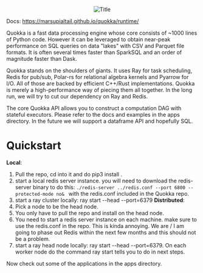 <p align="center">
  <img src="https://github.com/marsupialtail/quokka/blob/master/docs/quokka-banner.png?raw=true" alt="Title"/>
</p>

Docs: https://marsupialtail.github.io/quokka/runtime/

Quokka is a fast data processing engine whose core consists of ~1000 lines of Python code. However it can be leveraged to obtain near-peak performance on SQL queries on data "lakes" with CSV and Parquet file formats. It is often several times faster than SparkSQL and an order of magnitude faster than Dask.

Quokka stands on the shoulders of giants. It uses Ray for task scheduling, Redis for pub/sub, Polar-rs for relational algebra kernels and Pyarrow for I/O. All of those are backed by efficient C++/Rust implementations. Quokka is merely a high-performance way of piecing them all together. In the long run, we will try to cut our dependency on Ray and Redis.

The core Quokka API allows you to construct a computation DAG with stateful executors. Please refer to the docs and examples in the apps directory. In the future we will support a dataframe API and hopefully SQL.

# Quickstart

**Local**: 
1) Pull the repo, cd into it and do pip3 install .
2) start a local redis server instance. you will need to download the redis-server binary to do this: 
```./redis-server ../redis.conf --port 6800 --protected-mode no& ``` with the redis.conf included in the Quokka repo.
4) start a ray cluster locally: ray start --head --port=6379
**Distributed**:
1) Pick a node to be the head node.
2) You only have to pull the repo and install on the head node.
3) You need to start a redis server instance on each machine. make sure to use the redis.conf in the repo. This is kinda annoying. We are / I am going to phase out Redis within the next few months and this should not be a problem.
4) start a ray head node locally: ray start --head --port=6379. On each worker node do the command ray start tells you to do in next steps.

Now check out some of the applications in the apps directory.

